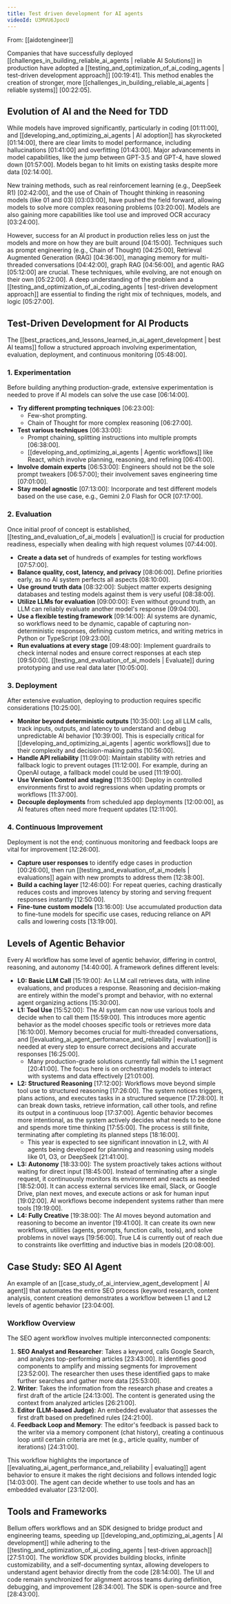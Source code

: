 ```yaml
---
title: Test driven development for AI agents
videoId: U3MVU6JpocU
---
```


From: [[aidotengineer]] <br/> 

Companies that have successfully deployed [[challenges_in_building_reliable_ai_agents | reliable AI Solutions]] in production have adopted a [[testing_and_optimization_of_ai_coding_agents | test-driven development approach]] <a class="yt-timestamp" data-t="00:19:41">[00:19:41]</a>. This method enables the creation of stronger, more [[challenges_in_building_reliable_ai_agents | reliable systems]] <a class="yt-timestamp" data-t="00:22:05">[00:22:05]</a>.

## Evolution of AI and the Need for TDD

While models have improved significantly, particularly in coding <a class="yt-timestamp" data-t="01:11:00">[01:11:00]</a>, and [[developing_and_optimizing_ai_agents | AI adoption]] has skyrocketed <a class="yt-timestamp" data-t="01:14:00">[01:14:00]</a>, there are clear limits to model performance, including hallucinations <a class="yt-timestamp" data-t="01:41:00">[01:41:00]</a> and overfitting <a class="yt-timestamp" data-t="01:43:00">[01:43:00]</a>. Major advancements in model capabilities, like the jump between GPT-3.5 and GPT-4, have slowed down <a class="yt-timestamp" data-t="01:57:00">[01:57:00]</a>. Models began to hit limits on existing tasks despite more data <a class="yt-timestamp" data-t="02:14:00">[02:14:00]</a>.

New training methods, such as real reinforcement learning (e.g., DeepSeek R1) <a class="yt-timestamp" data-t="02:42:00">[02:42:00]</a>, and the use of Chain of Thought thinking in reasoning models (like 01 and 03) <a class="yt-timestamp" data-t="03:03:00">[03:03:00]</a>, have pushed the field forward, allowing models to solve more complex reasoning problems <a class="yt-timestamp" data-t="03:20:00">[03:20:00]</a>. Models are also gaining more capabilities like tool use and improved OCR accuracy <a class="yt-timestamp" data-t="03:24:00">[03:24:00]</a>.

However, success for an AI product in production relies less on just the models and more on how they are built around <a class="yt-timestamp" data-t="04:15:00">[04:15:00]</a>. Techniques such as prompt engineering (e.g., Chain of Thought) <a class="yt-timestamp" data-t="04:25:00">[04:25:00]</a>, Retrieval Augmented Generation (RAG) <a class="yt-timestamp" data-t="04:36:00">[04:36:00]</a>, managing memory for multi-threaded conversations <a class="yt-timestamp" data-t="04:42:00">[04:42:00]</a>, graph RAG <a class="yt-timestamp" data-t="04:56:00">[04:56:00]</a>, and agentic RAG <a class="yt-timestamp" data-t="05:12:00">[05:12:00]</a> are crucial. These techniques, while evolving, are not enough on their own <a class="yt-timestamp" data-t="05:22:00">[05:22:00]</a>. A deep understanding of the problem and a [[testing_and_optimization_of_ai_coding_agents | test-driven development approach]] are essential to finding the right mix of techniques, models, and logic <a class="yt-timestamp" data-t="05:27:00">[05:27:00]</a>.

## Test-Driven Development for AI Products

The [[best_practices_and_lessons_learned_in_ai_agent_development | best AI teams]] follow a structured approach involving experimentation, evaluation, deployment, and continuous monitoring <a class="yt-timestamp" data-t="05:48:00">[05:48:00]</a>.

### 1. Experimentation
Before building anything production-grade, extensive experimentation is needed to prove if AI models can solve the use case <a class="yt-timestamp" data-t="06:14:00">[06:14:00]</a>.
*   **Try different prompting techniques** <a class="yt-timestamp" data-t="06:23:00">[06:23:00]</a>:
    *   Few-shot prompting.
    *   Chain of Thought for more complex reasoning <a class="yt-timestamp" data-t="06:27:00">[06:27:00]</a>.
*   **Test various techniques** <a class="yt-timestamp" data-t="06:33:00">[06:33:00]</a>:
    *   Prompt chaining, splitting instructions into multiple prompts <a class="yt-timestamp" data-t="06:38:00">[06:38:00]</a>.
    *   [[developing_and_optimizing_ai_agents | Agentic workflows]] like React, which involve planning, reasoning, and refining <a class="yt-timestamp" data-t="06:41:00">[06:41:00]</a>.
*   **Involve domain experts** <a class="yt-timestamp" data-t="06:53:00">[06:53:00]</a>: Engineers should not be the sole prompt tweakers <a class="yt-timestamp" data-t="06:57:00">[06:57:00]</a>; their involvement saves engineering time <a class="yt-timestamp" data-t="07:01:00">[07:01:00]</a>.
*   **Stay model agnostic** <a class="yt-timestamp" data-t="07:13:00">[07:13:00]</a>: Incorporate and test different models based on the use case, e.g., Gemini 2.0 Flash for OCR <a class="yt-timestamp" data-t="07:17:00">[07:17:00]</a>.

### 2. Evaluation
Once initial proof of concept is established, [[testing_and_evaluation_of_ai_models | evaluation]] is crucial for production readiness, especially when dealing with high request volumes <a class="yt-timestamp" data-t="07:44:00">[07:44:00]</a>.
*   **Create a data set** of hundreds of examples for testing workflows <a class="yt-timestamp" data-t="07:57:00">[07:57:00]</a>.
*   **Balance quality, cost, latency, and privacy** <a class="yt-timestamp" data-t="08:06:00">[08:06:00]</a>. Define priorities early, as no AI system perfects all aspects <a class="yt-timestamp" data-t="08:10:00">[08:10:00]</a>.
*   **Use ground truth data** <a class="yt-timestamp" data-t="08:32:00">[08:32:00]</a>: Subject matter experts designing databases and testing models against them is very useful <a class="yt-timestamp" data-t="08:38:00">[08:38:00]</a>.
*   **Utilize LLMs for evaluation** <a class="yt-timestamp" data-t="09:00:00">[09:00:00]</a>: Even without ground truth, an LLM can reliably evaluate another model's response <a class="yt-timestamp" data-t="09:04:00">[09:04:00]</a>.
*   **Use a flexible testing framework** <a class="yt-timestamp" data-t="09:14:00">[09:14:00]</a>: AI systems are dynamic, so workflows need to be dynamic, capable of capturing non-deterministic responses, defining custom metrics, and writing metrics in Python or TypeScript <a class="yt-timestamp" data-t="09:23:00">[09:23:00]</a>.
*   **Run evaluations at every stage** <a class="yt-timestamp" data-t="09:48:00">[09:48:00]</a>: Implement guardrails to check internal nodes and ensure correct responses at each step <a class="yt-timestamp" data-t="09:50:00">[09:50:00]</a>. [[testing_and_evaluation_of_ai_models | Evaluate]] during prototyping and use real data later <a class="yt-timestamp" data-t="10:05:00">[10:05:00]</a>.

### 3. Deployment
After extensive evaluation, deploying to production requires specific considerations <a class="yt-timestamp" data-t="10:25:00">[10:25:00]</a>.
*   **Monitor beyond deterministic outputs** <a class="yt-timestamp" data-t="10:35:00">[10:35:00]</a>: Log all LLM calls, track inputs, outputs, and latency to understand and debug unpredictable AI behavior <a class="yt-timestamp" data-t="10:39:00">[10:39:00]</a>. This is especially critical for [[developing_and_optimizing_ai_agents | agentic workflows]] due to their complexity and decision-making paths <a class="yt-timestamp" data-t="10:56:00">[10:56:00]</a>.
*   **Handle API reliability** <a class="yt-timestamp" data-t="11:09:00">[11:09:00]</a>: Maintain stability with retries and fallback logic to prevent outages <a class="yt-timestamp" data-t="11:12:00">[11:12:00]</a>. For example, during an OpenAI outage, a fallback model could be used <a class="yt-timestamp" data-t="11:19:00">[11:19:00]</a>.
*   **Use Version Control and staging** <a class="yt-timestamp" data-t="11:35:00">[11:35:00]</a>: Deploy in controlled environments first to avoid regressions when updating prompts or workflows <a class="yt-timestamp" data-t="11:37:00">[11:37:00]</a>.
*   **Decouple deployments** from scheduled app deployments <a class="yt-timestamp" data-t="12:00:00">[12:00:00]</a>, as AI features often need more frequent updates <a class="yt-timestamp" data-t="12:11:00">[12:11:00]</a>.

### 4. Continuous Improvement
Deployment is not the end; continuous monitoring and feedback loops are vital for improvement <a class="yt-timestamp" data-t="12:26:00">[12:26:00]</a>.
*   **Capture user responses** to identify edge cases in production <a class="yt-timestamp" data-t="12:26:00">[00:26:00]</a>, then run [[testing_and_evaluation_of_ai_models | evaluations]] again with new prompts to address them <a class="yt-timestamp" data-t="12:38:00">[12:38:00]</a>.
*   **Build a caching layer** <a class="yt-timestamp" data-t="12:46:00">[12:46:00]</a>: For repeat queries, caching drastically reduces costs and improves latency by storing and serving frequent responses instantly <a class="yt-timestamp" data-t="12:50:00">[12:50:00]</a>.
*   **Fine-tune custom models** <a class="yt-timestamp" data-t="13:16:00">[13:16:00]</a>: Use accumulated production data to fine-tune models for specific use cases, reducing reliance on API calls and lowering costs <a class="yt-timestamp" data-t="13:19:00">[13:19:00]</a>.

## Levels of Agentic Behavior

Every AI workflow has some level of agentic behavior, differing in control, reasoning, and autonomy <a class="yt-timestamp" data-t="14:40:00">[14:40:00]</a>. A framework defines different levels:

*   **L0: Basic LLM Call** <a class="yt-timestamp" data-t="15:19:00">[15:19:00]</a>: An LLM call retrieves data, with inline evaluations, and produces a response. Reasoning and decision-making are entirely within the model's prompt and behavior, with no external agent organizing actions <a class="yt-timestamp" data-t="15:30:00">[15:30:00]</a>.
*   **L1: Tool Use** <a class="yt-timestamp" data-t="15:52:00">[15:52:00]</a>: The AI system can now use various tools and decide when to call them <a class="yt-timestamp" data-t="15:59:00">[15:59:00]</a>. This introduces more agentic behavior as the model chooses specific tools or retrieves more data <a class="yt-timestamp" data-t="16:10:00">[16:10:00]</a>. Memory becomes crucial for multi-threaded conversations, and [[evaluating_ai_agent_performance_and_reliability | evaluation]] is needed at every step to ensure correct decisions and accurate responses <a class="yt-timestamp" data-t="16:25:00">[16:25:00]</a>.
    *   Many production-grade solutions currently fall within the L1 segment <a class="yt-timestamp" data-t="20:41:00">[20:41:00]</a>. The focus here is on orchestrating models to interact with systems and data effectively <a class="yt-timestamp" data-t="21:01:00">[21:01:00]</a>.
*   **L2: Structured Reasoning** <a class="yt-timestamp" data-t="17:12:00">[17:12:00]</a>: Workflows move beyond simple tool use to structured reasoning <a class="yt-timestamp" data-t="17:26:00">[17:26:00]</a>. The system notices triggers, plans actions, and executes tasks in a structured sequence <a class="yt-timestamp" data-t="17:28:00">[17:28:00]</a>. It can break down tasks, retrieve information, call other tools, and refine its output in a continuous loop <a class="yt-timestamp" data-t="17:37:00">[17:37:00]</a>. Agentic behavior becomes more intentional, as the system actively decides what needs to be done and spends more time thinking <a class="yt-timestamp" data-t="17:55:00">[17:55:00]</a>. The process is still finite, terminating after completing its planned steps <a class="yt-timestamp" data-t="18:16:00">[18:16:00]</a>.
    *   This year is expected to see significant innovation in L2, with AI agents being developed for planning and reasoning using models like 01, O3, or DeepSeek <a class="yt-timestamp" data-t="21:41:00">[21:41:00]</a>.
*   **L3: Autonomy** <a class="yt-timestamp" data-t="18:33:00">[18:33:00]</a>: The system proactively takes actions without waiting for direct input <a class="yt-timestamp" data-t="18:45:00">[18:45:00]</a>. Instead of terminating after a single request, it continuously monitors its environment and reacts as needed <a class="yt-timestamp" data-t="18:52:00">[18:52:00]</a>. It can access external services like email, Slack, or Google Drive, plan next moves, and execute actions or ask for human input <a class="yt-timestamp" data-t="19:02:00">[19:02:00]</a>. AI workflows become independent systems rather than mere tools <a class="yt-timestamp" data-t="19:19:00">[19:19:00]</a>.
*   **L4: Fully Creative** <a class="yt-timestamp" data-t="19:38:00">[19:38:00]</a>: The AI moves beyond automation and reasoning to become an inventor <a class="yt-timestamp" data-t="19:41:00">[19:41:00]</a>. It can create its own new workflows, utilities (agents, prompts, function calls, tools), and solve problems in novel ways <a class="yt-timestamp" data-t="19:56:00">[19:56:00]</a>. True L4 is currently out of reach due to constraints like overfitting and inductive bias in models <a class="yt-timestamp" data-t="20:08:00">[20:08:00]</a>.

## Case Study: SEO AI Agent

An example of an [[case_study_of_ai_interview_agent_development | AI agent]] that automates the entire SEO process (keyword research, content analysis, content creation) demonstrates a workflow between L1 and L2 levels of agentic behavior <a class="yt-timestamp" data-t="23:04:00">[23:04:00]</a>.

### Workflow Overview
The SEO agent workflow involves multiple interconnected components:
1.  **SEO Analyst and Researcher**: Takes a keyword, calls Google Search, and analyzes top-performing articles <a class="yt-timestamp" data-t="23:43:00">[23:43:00]</a>. It identifies good components to amplify and missing segments for improvement <a class="yt-timestamp" data-t="23:52:00">[23:52:00]</a>. The researcher then uses these identified gaps to make further searches and gather more data <a class="yt-timestamp" data-t="25:53:00">[25:53:00]</a>.
2.  **Writer**: Takes the information from the research phase and creates a first draft of the article <a class="yt-timestamp" data-t="24:13:00">[24:13:00]</a>. The content is generated using the context from analyzed articles <a class="yt-timestamp" data-t="26:21:00">[26:21:00]</a>.
3.  **Editor (LLM-based Judge)**: An embedded evaluator that assesses the first draft based on predefined rules <a class="yt-timestamp" data-t="24:21:00">[24:21:00]</a>.
4.  **Feedback Loop and Memory**: The editor's feedback is passed back to the writer via a memory component (chat history), creating a continuous loop until certain criteria are met (e.g., article quality, number of iterations) <a class="yt-timestamp" data-t="24:31:00">[24:31:00]</a>.

This workflow highlights the importance of [[evaluating_ai_agent_performance_and_reliability | evaluating]] agent behavior to ensure it makes the right decisions and follows intended logic <a class="yt-timestamp" data-t="14:03:00">[14:03:00]</a>. The agent can decide whether to use tools and has an embedded evaluator <a class="yt-timestamp" data-t="23:12:00">[23:12:00]</a>.

## Tools and Frameworks

Bellum offers workflows and an SDK designed to bridge product and engineering teams, speeding up [[developing_and_optimizing_ai_agents | AI development]] while adhering to the [[testing_and_optimization_of_ai_coding_agents | test-driven approach]] <a class="yt-timestamp" data-t="27:51:00">[27:51:00]</a>. The workflow SDK provides building blocks, infinite customizability, and a self-documenting syntax, allowing developers to understand agent behavior directly from the code <a class="yt-timestamp" data-t="28:14:00">[28:14:00]</a>. The UI and code remain synchronized for alignment across teams during definition, debugging, and improvement <a class="yt-timestamp" data-t="28:34:00">[28:34:00]</a>. The SDK is open-source and free <a class="yt-timestamp" data-t="28:43:00">[28:43:00]</a>.